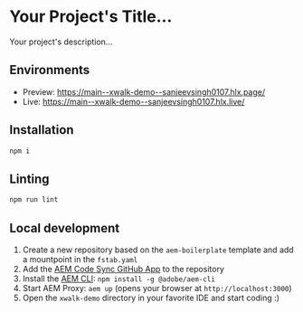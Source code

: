 # Your Project's Title...
Your project's description...

## Environments
- Preview: https://main--xwalk-demo--sanjeevsingh0107.hlx.page/
- Live: https://main--xwalk-demo--sanjeevsingh0107.hlx.live/

## Installation

```sh
npm i
```

## Linting

```sh
npm run lint
```

## Local development

1. Create a new repository based on the `aem-boilerplate` template and add a mountpoint in the `fstab.yaml`
1. Add the [AEM Code Sync GitHub App](https://github.com/apps/aem-code-sync) to the repository
1. Install the [AEM CLI](https://github.com/adobe/helix-cli): `npm install -g @adobe/aem-cli`
1. Start AEM Proxy: `aem up` (opens your browser at `http://localhost:3000`)
1. Open the `xwalk-demo` directory in your favorite IDE and start coding :)
